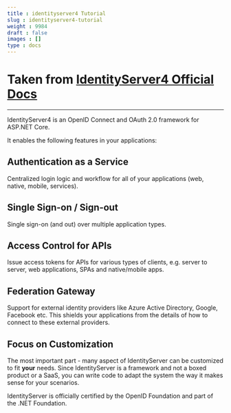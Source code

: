 ```yaml
---
title : identityserver4 Tutorial
slug : identityserver4-tutorial
weight : 9984
draft : false
images : []
type : docs
---
```


# Taken from [IdentityServer4 Official Docs][1]
-----------------------------------------------

IdentityServer4 is an OpenID Connect and OAuth 2.0 framework for ASP.NET Core.

It enables the following features in your applications:

## Authentication as a Service
Centralized login logic and workflow for all of your applications (web, native, mobile, services).

## Single Sign-on / Sign-out
Single sign-on (and out) over multiple application types.

## Access Control for APIs
Issue access tokens for APIs for various types of clients, e.g. server to server, web applications, SPAs and
native/mobile apps.

## Federation Gateway
Support for external identity providers like Azure Active Directory, Google, Facebook etc.
This shields your applications from the details of how to connect to these external providers.

## Focus on Customization
The most important part - many aspect of IdentityServer can be customized to fit **your** needs.
Since IdentityServer is a framework and not a boxed product or a SaaS, you can write code to adapt the system the way it makes sense for your scenarios.

IdentityServer is officially certified by the OpenID Foundation and part of the .NET Foundation.


  [1]: https://identityserver4.readthedocs.io/en/release/


